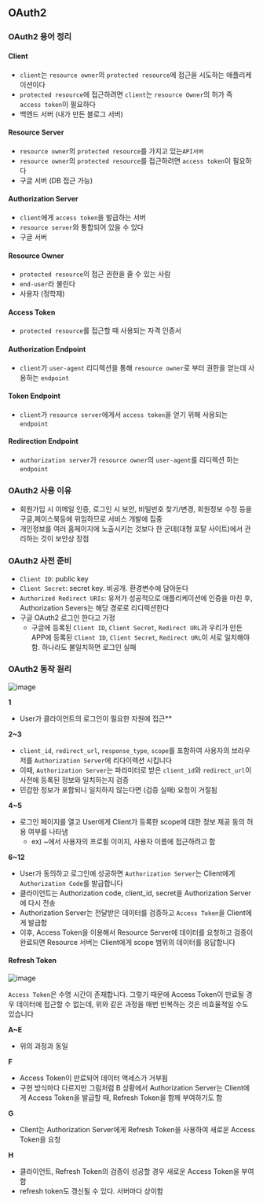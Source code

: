 ## OAuth2



### OAuth2 용어 정리

#### Client

- `client`는 `resource owner`의 `protected resource`에 접근을 시도하는 애플리케이션이다
- `protected resource`에 접근하려면 `client`는 `resource Owner`의 허가 즉 `access token`이 필요하다
- 백엔드 서버 (내가 만든 블로그 서버)

####  Resource Server

- `resource owner`의 `protected resource`를 가지고 있는`API서버`
- `resource owner`의 `protected resource`를 접근하려면 `access token`이 필요하다
- 구글 서버 (DB 접근 가능)

#### Authorization Server

- `client`에게 `access token`을 발급하는 서버
- `resource server`와 통합되어 있을 수 있다
- 구글 서버

#### Resource Owner

- `protected resource`의 접근 권한을 줄 수 있는 사람
- `end-user`라 불린다
- 사용자 (정학제)

#### Access Token

- `protected resource`를 접근할 때 사용되는 자격 인증서

#### Authorization Endpoint

- `client`가 `user-agent` 리디렉션을 통해 `resource owner`로 부터 권한을 얻는데 사용하는 `endpoint`

#### Token Endpoint

- `client`가 `resource server`에게서 `access token`을 얻기 위해 사용되는 `endpoint`

#### Redirection Endpoint

- `authorization server`가 `resource owner`의 `user-agent`를 리디렉션 하는 `endpoint`



### OAuth2 사용 이유

- 회원가입 시 이메일 인증, 로그인 시 보안, 비밀번호 찾기/변경, 회원정보 수정 등을 구글,페이스북등에 위임하므로 서비스 개발에 집중
- 개인정보를 여러 홈페이지에 노출시키는 것보다 한 군데(대형 포탈 사이트)에서 관리하는 것이 보안상 장점



### OAuth2 사전 준비

- `Client ID`: public key
- `Client Secret`: secret key. 비공개. 환경변수에 담아둔다
- `Authorized Redirect URIs`: 유저가 성공적으로 애플리케이션에 인증을 마친 후, Authorization Severs는 해당 경로로 리디렉션한다
- 구글 OAuth2 로그인 한다고 가정
  - 구글에 등록된 `Client ID`, `Client Secret`, `Redirect URL`과 우리가 만든 APP에 등록된 `Client ID`, `Client Secret`, `Redirect URL`이 서로 일치해야함. 하나라도 불일치하면 로그인 실패



### OAuth2 동작 원리

![image](https://user-images.githubusercontent.com/47052106/159877277-13abbfca-9210-4ae3-b2be-ecafb3e5f6c5.png)

**1**

- User가 클라이언트의 로그인이 필요한 자원에 접근**

**2~3**

- `client_id`,  `redirect_url`, `response_type`, `scope`를 포함하여 사용자의 브라우저를 `Authorization Server`에 리다이렉션 시킵니다
- 이때, `Authorization Server`는 파라미터로 받은 `client_id`와 `redirect_url`이 사전에 등록된 정보와 일치하는지 검증
- 민감한 정보가 포함되니 일치하지 않는다면 (검증 실패) 요청이 거절됨

**4~5**

- 로그인 페이지를 열고 User에게 Client가 등록한 scope에 대한 정보 제공 동의 허용 여부를 나타냄
  - ex) ~에서 사용자의 프로필 이미지, 사용자 이름에 접근하려고 함

**6~12**

- User가 동의하고 로그인에 성공하면 `Authorization Server`는 Client에게 `Authorization Code`를 발급합니다
- 클라이언트는 Authorization code, client_id, secret을 Authorization Server에 다시 전송
- Authorization Server는 전달받은 데이터를 검증하고 `Access Token`을 Client에게 발급함
- 이후, Access Token을 이용해서 Resource Server에 데이터를 요청하고 검증이 완료되면 Resource 서버는 Client에게 scope 범위의 데이터를 응답합니다



#### Refresh Token

![image](https://user-images.githubusercontent.com/47052106/159878060-ee952057-0cb0-41cb-8328-a1996508c4ff.png)

`Access Token`은 수명 시간이 존재합니다. 그렇기 때문에 Access Token이 만료될 경우 데이터에 접근할 수 없는데, 위와 같은 과정을 매번 반복하는 것은 비효율적일 수도 있습니다



**A~E**

- 위의 과정과 동일

**F**

- Access Token이 만료되어 데이터 액세스가 거부됨
- 구현 방식마다 다르지만 그림처럼 B 상황에서 Authorization Server는 Client에게 Access Token을 발급할 때,  Refresh Token을 함께 부여하기도 함

**G**

- Client는 Authorization Server에게 Refresh Token을 사용하여 새로운 Access Token을 요청

**H**

- 클라이언트, Refresh Token의 검증이 성공할 경우 새로운 Access Token을 부여함
- refresh token도 갱신될 수 있다. 서버마다 상이함

